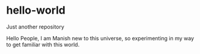 # hello-world
Just another repository

Hello People,
I am Manish new to this universe, so experimenting in my way to get familiar with this world.
